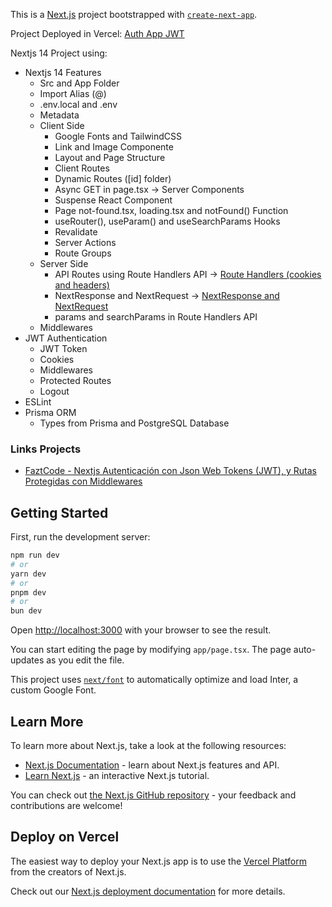 This is a [Next.js](https://nextjs.org/) project bootstrapped with [`create-next-app`](https://github.com/vercel/next.js/tree/canary/packages/create-next-app).

Project Deployed in Vercel: [Auth App JWT]()

Nextjs 14 Project using:

- Nextjs 14 Features
  - Src and App Folder
  - Import Alias (@)
  - .env.local and .env
  - Metadata
  - Client Side
    - Google Fonts and TailwindCSS
    - Link and Image Componente
    - Layout and Page Structure
    - Client Routes
    - Dynamic Routes ([id] folder)
    - Async GET in page.tsx -> Server Components
    - Suspense React Component
    - Page not-found.tsx, loading.tsx and notFound() Function
    - useRouter(), useParam() and useSearchParams Hooks
    - Revalidate
    - Server Actions
    - Route Groups
  - Server Side
    - API Routes using Route Handlers API -> [Route Handlers (cookies and headers)](https://nextjs.org/docs/app/building-your-application/routing/route-handlers)
    - NextResponse and NextRequest -> [NextResponse and NextRequest](https://nextjs.org/docs/app/api-reference/functions/next-response)
    - params and searchParams in Route Handlers API
  - Middlewares
- JWT Authentication
  - JWT Token
  - Cookies
  - Middlewares
  - Protected Routes
  - Logout
- ESLint
- Prisma ORM
  - Types from Prisma and PostgreSQL Database

### Links Projects

- [FaztCode - Nextjs Autenticación con Json Web Tokens (JWT), y Rutas Protegidas con Middlewares](https://www.youtube.com/watch?v=zBbqrcvdJjQ)

## Getting Started

First, run the development server:

```bash
npm run dev
# or
yarn dev
# or
pnpm dev
# or
bun dev
```

Open [http://localhost:3000](http://localhost:3000) with your browser to see the result.

You can start editing the page by modifying `app/page.tsx`. The page auto-updates as you edit the file.

This project uses [`next/font`](https://nextjs.org/docs/basic-features/font-optimization) to automatically optimize and load Inter, a custom Google Font.

## Learn More

To learn more about Next.js, take a look at the following resources:

- [Next.js Documentation](https://nextjs.org/docs) - learn about Next.js features and API.
- [Learn Next.js](https://nextjs.org/learn) - an interactive Next.js tutorial.

You can check out [the Next.js GitHub repository](https://github.com/vercel/next.js/) - your feedback and contributions are welcome!

## Deploy on Vercel

The easiest way to deploy your Next.js app is to use the [Vercel Platform](https://vercel.com/new?utm_medium=default-template&filter=next.js&utm_source=create-next-app&utm_campaign=create-next-app-readme) from the creators of Next.js.

Check out our [Next.js deployment documentation](https://nextjs.org/docs/deployment) for more details.
